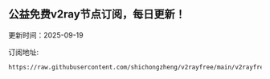 ## 公益免费v2ray节点订阅，每日更新！
更新时间：2025-09-19

订阅地址:
```
https://raw.githubusercontent.com/shichongzheng/v2rayfree/main/v2rayfree
```
